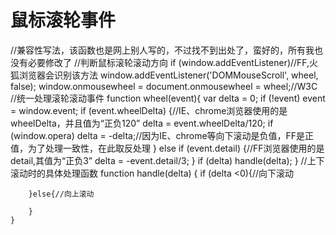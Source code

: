 鼠标滚轮事件
================
//兼容性写法，该函数也是网上别人写的，不过找不到出处了，蛮好的，所有我也没有必要修改了
//判断鼠标滚轮滚动方向
if (window.addEventListener)//FF,火狐浏览器会识别该方法
    window.addEventListener('DOMMouseScroll', wheel, false);
window.onmousewheel = document.onmousewheel = wheel;//W3C
//统一处理滚轮滚动事件
function wheel(event){
    var delta = 0;
    if (!event) event = window.event;
    if (event.wheelDelta) {//IE、chrome浏览器使用的是wheelDelta，并且值为“正负120”
        delta = event.wheelDelta/120; 
        if (window.opera) delta = -delta;//因为IE、chrome等向下滚动是负值，FF是正值，为了处理一致性，在此取反处理
    } else if (event.detail) {//FF浏览器使用的是detail,其值为“正负3”
        delta = -event.detail/3;
    }
    if (delta)
        handle(delta);
}
//上下滚动时的具体处理函数
function handle(delta) {
        if (delta <0){//向下滚动
            
        }else{//向上滚动
            
        }
    }